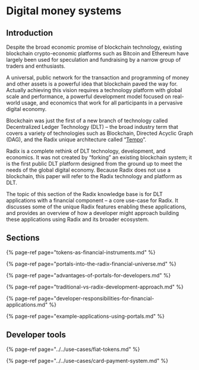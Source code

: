 # Digital money systems

## Introduction

Despite the broad economic promise of blockchain technology, existing blockchain crypto-economic platforms such as Bitcoin and Ethereum have largely been used for speculation and fundraising by a narrow group of traders and enthusiasts.

A universal, public network for the transaction and programming of money and other assets is a powerful idea that blockchain paved the way for. Actually achieving this vision requires a technology platform with global scale and performance, a powerful development model focused on real-world usage, and economics that work for all participants in a pervasive digital economy.

Blockchain was just the first of a new branch of technology called Decentralized Ledger Technology \(DLT\) – the broad industry term that covers a variety of technologies such as Blockchain, Directed Acyclic Graph \(DAG\), and the Radix unique architecture called “[Tempo](../../whitepapers/tempo.md)”.

Radix is a complete rethink of DLT technology, development, and economics. It was not created by “forking” an existing blockchain system; it is the first public DLT platform designed from the ground up to meet the needs of the global digital economy. Because Radix does not use a blockchain, this paper will refer to the Radix technology and platform as DLT.

The topic of this section of the Radix knowledge base is for DLT applications with a financial component – a core use-case for Radix. It discusses some of the unique Radix features enabling these applications, and provides an overview of how a developer might approach building these applications using Radix and its broader ecosystem.

## Sections

{% page-ref page="tokens-as-financial-instruments.md" %}

{% page-ref page="portals-into-the-radix-financial-universe.md" %}

{% page-ref page="advantages-of-portals-for-developers.md" %}

{% page-ref page="traditional-vs-radix-development-approach.md" %}

{% page-ref page="developer-responsibilities-for-financial-applications.md" %}

{% page-ref page="example-applications-using-portals.md" %}

## Developer tools

{% page-ref page="../../use-cases/fiat-tokens.md" %}

{% page-ref page="../../use-cases/card-payment-system.md" %}

